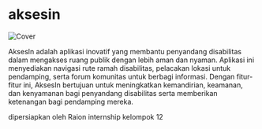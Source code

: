 # aksesin
![Cover](assets/images/mockup.png)

AksesIn adalah aplikasi inovatif yang membantu penyandang disabilitas dalam mengakses ruang publik dengan lebih aman dan nyaman. Aplikasi ini menyediakan navigasi rute ramah disabilitas, pelacakan lokasi untuk pendamping, serta forum komunitas untuk berbagi informasi. Dengan fitur-fitur ini, AksesIn bertujuan untuk meningkatkan kemandirian, keamanan, dan kenyamanan bagi penyandang disabilitas serta memberikan ketenangan bagi pendamping mereka.

dipersiapkan oleh Raion internship kelompok 12

